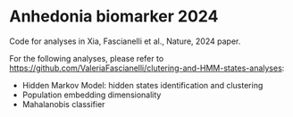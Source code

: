 # Anhedonia biomarker 2024

Code for analyses in Xia, Fascianelli et al., Nature, 2024 paper.

For the following analyses, please refer to https://github.com/ValeriaFascianelli/clutering-and-HMM-states-analyses:
  - Hidden Markov Model: hidden states identification and clustering
  - Population embedding dimensionality
  - Mahalanobis classifier
